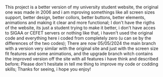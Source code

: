 This project is a better version of my university student website, the original one was made in 2006 and i am mproving somethings like all screen sizes support, better design, better collors, better buttons, better elements, animations and making it clear and more functional;
I don't have the rigths of the website, its just a student trying to make it better, i don't have acces to SIGAA or CEFET servers or nothing like that, i haven't used the original code and everything here i coded from completely zero (u can se by the differences of the two codes);
There are now 05/05/2024 the main branch with a version very similar with the original site and just with the screen size fit features and some animations, and the upgrade branch witch contains the improved version off the site with all features i have think and described before;
Please don't hesitate in tell me thing to improve my code or codding skills;
Thanks for seeing, i hope you enjoy!

